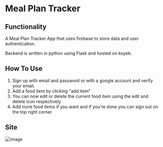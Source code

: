 # Meal Plan Tracker

## Functionality
A Meal Plan Tracker App that uses firebase to store data and user authentication.

Backend is written in python using Flask and hosted on koyeb.

## How To Use
1. Sign up with email and password or with a google account and verify your email.
2. Add a food item by clicking "add item"
3. You can now edit or delete the current food item using the edit and delete icon respectively
4. Add more food items if you want and if you're done you can sign out on the top right corner

## Site
![image](https://github.com/user-attachments/assets/82381642-6245-492c-a65f-51ca12420de2)
